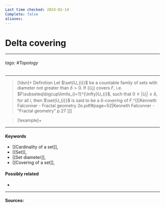 ```yaml
---
Last time checked: 2024-02-14
Complete: false
aliases:
---
```

# Delta covering
***
###### tags: #Topology 
***
>[!dsn]+ Definition
>Let $\set{U_{i}}$ be a countable family of sets with diameter not greater than $\delta>0$. If $\{U_{i}\}$ covers $F$, i.e. $F\subseteq\bigcup\limits_{i=1}^{\infty}U_{i}$, such that $0\le|U_{i}|\le\delta$, for all $i$, then $\set{U_{i}}$ is said to be a $\delta$*-covering* of $F$.^[[[Kenneth Falconner - Fractal geometry 2e.pdf#page=52|Kenneth Falconner - "Fractal geometry" p.27 ]]]

>[!example]+ 
>
***
#### Keywords
- [[Cardinality of a set]],
- [[Set]],
- [[Set diameter]],
- [[Covering of a set]],
#### Possibly related
- 
***
#### Sources: